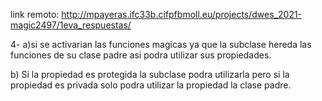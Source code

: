 link remoto: http://mpayeras.ifc33b.cifpfbmoll.eu/projects/dwes_2021-magic2497/1eva_respuestas/

4-
a)si se activarian las funciones magicas ya que la subclase hereda las funciones de su clase padre asi podra utilizar sus propiedades.

b) Si la propiedad es protegida la subclase podra utilizarla pero si la propiedad es privada solo podra utilizar la propiedad la clase padre.
